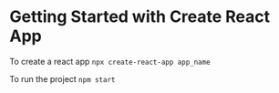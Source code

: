 # Getting Started with Create React App

To create a react app `npx create-react-app app_name`

To run the project `npm start`

